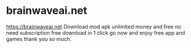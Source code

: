 # brainwaveai.net
https://brainwaveai.net Download mod apk unlimited money and free no need subscription free download in 1 click go now and enjoy free app and games 
thank you so much.
